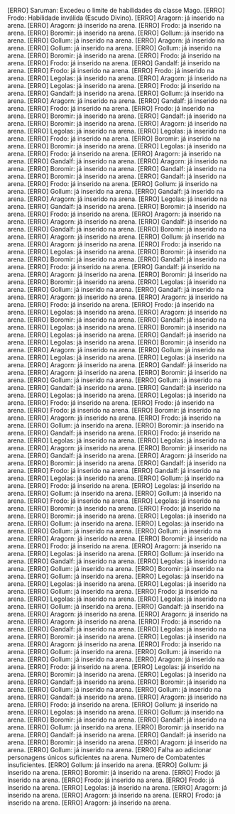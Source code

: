 [ERRO] Saruman: Excedeu o limite de habilidades da classe Mago.
[ERRO] Frodo: Habilidade inválida (Escudo Divino).
[ERRO] Aragorn: já inserido na arena.
[ERRO] Aragorn: já inserido na arena.
[ERRO] Frodo: já inserido na arena.
[ERRO] Boromir: já inserido na arena.
[ERRO] Gollum: já inserido na arena.
[ERRO] Gollum: já inserido na arena.
[ERRO] Aragorn: já inserido na arena.
[ERRO] Gollum: já inserido na arena.
[ERRO] Gollum: já inserido na arena.
[ERRO] Boromir: já inserido na arena.
[ERRO] Frodo: já inserido na arena.
[ERRO] Frodo: já inserido na arena.
[ERRO] Gandalf: já inserido na arena.
[ERRO] Frodo: já inserido na arena.
[ERRO] Frodo: já inserido na arena.
[ERRO] Legolas: já inserido na arena.
[ERRO] Aragorn: já inserido na arena.
[ERRO] Legolas: já inserido na arena.
[ERRO] Frodo: já inserido na arena.
[ERRO] Gandalf: já inserido na arena.
[ERRO] Gollum: já inserido na arena.
[ERRO] Aragorn: já inserido na arena.
[ERRO] Gandalf: já inserido na arena.
[ERRO] Frodo: já inserido na arena.
[ERRO] Frodo: já inserido na arena.
[ERRO] Boromir: já inserido na arena.
[ERRO] Gandalf: já inserido na arena.
[ERRO] Boromir: já inserido na arena.
[ERRO] Aragorn: já inserido na arena.
[ERRO] Legolas: já inserido na arena.
[ERRO] Legolas: já inserido na arena.
[ERRO] Frodo: já inserido na arena.
[ERRO] Boromir: já inserido na arena.
[ERRO] Boromir: já inserido na arena.
[ERRO] Legolas: já inserido na arena.
[ERRO] Frodo: já inserido na arena.
[ERRO] Aragorn: já inserido na arena.
[ERRO] Gandalf: já inserido na arena.
[ERRO] Aragorn: já inserido na arena.
[ERRO] Boromir: já inserido na arena.
[ERRO] Gandalf: já inserido na arena.
[ERRO] Boromir: já inserido na arena.
[ERRO] Gandalf: já inserido na arena.
[ERRO] Frodo: já inserido na arena.
[ERRO] Gollum: já inserido na arena.
[ERRO] Gollum: já inserido na arena.
[ERRO] Gandalf: já inserido na arena.
[ERRO] Aragorn: já inserido na arena.
[ERRO] Legolas: já inserido na arena.
[ERRO] Gandalf: já inserido na arena.
[ERRO] Boromir: já inserido na arena.
[ERRO] Frodo: já inserido na arena.
[ERRO] Aragorn: já inserido na arena.
[ERRO] Aragorn: já inserido na arena.
[ERRO] Gandalf: já inserido na arena.
[ERRO] Gandalf: já inserido na arena.
[ERRO] Boromir: já inserido na arena.
[ERRO] Aragorn: já inserido na arena.
[ERRO] Gollum: já inserido na arena.
[ERRO] Aragorn: já inserido na arena.
[ERRO] Frodo: já inserido na arena.
[ERRO] Legolas: já inserido na arena.
[ERRO] Boromir: já inserido na arena.
[ERRO] Boromir: já inserido na arena.
[ERRO] Gandalf: já inserido na arena.
[ERRO] Frodo: já inserido na arena.
[ERRO] Gandalf: já inserido na arena.
[ERRO] Aragorn: já inserido na arena.
[ERRO] Boromir: já inserido na arena.
[ERRO] Boromir: já inserido na arena.
[ERRO] Legolas: já inserido na arena.
[ERRO] Gollum: já inserido na arena.
[ERRO] Gandalf: já inserido na arena.
[ERRO] Aragorn: já inserido na arena.
[ERRO] Aragorn: já inserido na arena.
[ERRO] Frodo: já inserido na arena.
[ERRO] Frodo: já inserido na arena.
[ERRO] Legolas: já inserido na arena.
[ERRO] Aragorn: já inserido na arena.
[ERRO] Boromir: já inserido na arena.
[ERRO] Gandalf: já inserido na arena.
[ERRO] Legolas: já inserido na arena.
[ERRO] Boromir: já inserido na arena.
[ERRO] Legolas: já inserido na arena.
[ERRO] Gandalf: já inserido na arena.
[ERRO] Legolas: já inserido na arena.
[ERRO] Boromir: já inserido na arena.
[ERRO] Aragorn: já inserido na arena.
[ERRO] Gollum: já inserido na arena.
[ERRO] Legolas: já inserido na arena.
[ERRO] Legolas: já inserido na arena.
[ERRO] Aragorn: já inserido na arena.
[ERRO] Gandalf: já inserido na arena.
[ERRO] Aragorn: já inserido na arena.
[ERRO] Boromir: já inserido na arena.
[ERRO] Gollum: já inserido na arena.
[ERRO] Gollum: já inserido na arena.
[ERRO] Gandalf: já inserido na arena.
[ERRO] Gandalf: já inserido na arena.
[ERRO] Legolas: já inserido na arena.
[ERRO] Legolas: já inserido na arena.
[ERRO] Frodo: já inserido na arena.
[ERRO] Frodo: já inserido na arena.
[ERRO] Frodo: já inserido na arena.
[ERRO] Boromir: já inserido na arena.
[ERRO] Aragorn: já inserido na arena.
[ERRO] Frodo: já inserido na arena.
[ERRO] Gollum: já inserido na arena.
[ERRO] Boromir: já inserido na arena.
[ERRO] Gandalf: já inserido na arena.
[ERRO] Frodo: já inserido na arena.
[ERRO] Legolas: já inserido na arena.
[ERRO] Legolas: já inserido na arena.
[ERRO] Aragorn: já inserido na arena.
[ERRO] Boromir: já inserido na arena.
[ERRO] Gandalf: já inserido na arena.
[ERRO] Aragorn: já inserido na arena.
[ERRO] Boromir: já inserido na arena.
[ERRO] Gandalf: já inserido na arena.
[ERRO] Frodo: já inserido na arena.
[ERRO] Gandalf: já inserido na arena.
[ERRO] Legolas: já inserido na arena.
[ERRO] Gollum: já inserido na arena.
[ERRO] Frodo: já inserido na arena.
[ERRO] Legolas: já inserido na arena.
[ERRO] Gollum: já inserido na arena.
[ERRO] Gollum: já inserido na arena.
[ERRO] Frodo: já inserido na arena.
[ERRO] Legolas: já inserido na arena.
[ERRO] Boromir: já inserido na arena.
[ERRO] Frodo: já inserido na arena.
[ERRO] Boromir: já inserido na arena.
[ERRO] Legolas: já inserido na arena.
[ERRO] Gollum: já inserido na arena.
[ERRO] Legolas: já inserido na arena.
[ERRO] Gollum: já inserido na arena.
[ERRO] Gollum: já inserido na arena.
[ERRO] Aragorn: já inserido na arena.
[ERRO] Boromir: já inserido na arena.
[ERRO] Frodo: já inserido na arena.
[ERRO] Aragorn: já inserido na arena.
[ERRO] Legolas: já inserido na arena.
[ERRO] Gollum: já inserido na arena.
[ERRO] Gandalf: já inserido na arena.
[ERRO] Legolas: já inserido na arena.
[ERRO] Gollum: já inserido na arena.
[ERRO] Boromir: já inserido na arena.
[ERRO] Gollum: já inserido na arena.
[ERRO] Legolas: já inserido na arena.
[ERRO] Legolas: já inserido na arena.
[ERRO] Legolas: já inserido na arena.
[ERRO] Gollum: já inserido na arena.
[ERRO] Frodo: já inserido na arena.
[ERRO] Legolas: já inserido na arena.
[ERRO] Legolas: já inserido na arena.
[ERRO] Gollum: já inserido na arena.
[ERRO] Gandalf: já inserido na arena.
[ERRO] Aragorn: já inserido na arena.
[ERRO] Aragorn: já inserido na arena.
[ERRO] Aragorn: já inserido na arena.
[ERRO] Frodo: já inserido na arena.
[ERRO] Gandalf: já inserido na arena.
[ERRO] Legolas: já inserido na arena.
[ERRO] Boromir: já inserido na arena.
[ERRO] Legolas: já inserido na arena.
[ERRO] Aragorn: já inserido na arena.
[ERRO] Frodo: já inserido na arena.
[ERRO] Gollum: já inserido na arena.
[ERRO] Gollum: já inserido na arena.
[ERRO] Gollum: já inserido na arena.
[ERRO] Aragorn: já inserido na arena.
[ERRO] Frodo: já inserido na arena.
[ERRO] Legolas: já inserido na arena.
[ERRO] Boromir: já inserido na arena.
[ERRO] Legolas: já inserido na arena.
[ERRO] Gandalf: já inserido na arena.
[ERRO] Boromir: já inserido na arena.
[ERRO] Gollum: já inserido na arena.
[ERRO] Gollum: já inserido na arena.
[ERRO] Gandalf: já inserido na arena.
[ERRO] Aragorn: já inserido na arena.
[ERRO] Frodo: já inserido na arena.
[ERRO] Gollum: já inserido na arena.
[ERRO] Legolas: já inserido na arena.
[ERRO] Gollum: já inserido na arena.
[ERRO] Boromir: já inserido na arena.
[ERRO] Gandalf: já inserido na arena.
[ERRO] Gollum: já inserido na arena.
[ERRO] Boromir: já inserido na arena.
[ERRO] Gandalf: já inserido na arena.
[ERRO] Gandalf: já inserido na arena.
[ERRO] Boromir: já inserido na arena.
[ERRO] Aragorn: já inserido na arena.
[ERRO] Gollum: já inserido na arena.
[ERRO] Falha ao adicionar personagens únicos suficientes na arena.
Numero de Combatentes insuficientes.
[ERRO] Gollum: já inserido na arena.
[ERRO] Gollum: já inserido na arena.
[ERRO] Boromir: já inserido na arena.
[ERRO] Frodo: já inserido na arena.
[ERRO] Frodo: já inserido na arena.
[ERRO] Frodo: já inserido na arena.
[ERRO] Legolas: já inserido na arena.
[ERRO] Aragorn: já inserido na arena.
[ERRO] Aragorn: já inserido na arena.
[ERRO] Frodo: já inserido na arena.
[ERRO] Aragorn: já inserido na arena.
